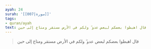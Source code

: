 ```yaml
---
ayah: 24
surah: '[[007|سورة]]'
tags:
- quran/ayah
text: قال اهبطوا بعضكم لبعض عدو ۖ ولكم في الأرض مستقر ومتاع إلى حين
---
```

> قال اهبطوا بعضكم لبعض عدو ۖ ولكم في الأرض مستقر ومتاع إلى حين
